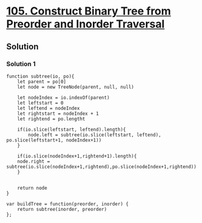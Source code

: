 # [105. Construct Binary Tree from Preorder and Inorder Traversal](https://leetcode.com/problems/construct-binary-tree-from-preorder-and-inorder-traversal/)

## Solution

### Solution 1

```
function subtree(io, po){
    let parent = po[0]
    let node = new TreeNode(parent, null, null)
    
    let nodeIndex = io.indexOf(parent)
    let leftstart = 0
    let leftend = nodeIndex
    let rightstart = nodeIndex + 1
    let rightend = po.lengtht
    
    if(io.slice(leftstart, leftend).length){
        node.left = subtree(io.slice(leftstart, leftend), po.slice(leftstart+1, nodeIndex+1))
    }
    
    if(io.slice(nodeIndex+1,rightend+1).length){
    node.right = subtree(io.slice(nodeIndex+1,rightend),po.slice(nodeIndex+1,rightend))
    }
    
    
    return node
}

var buildTree = function(preorder, inorder) {
    return subtree(inorder, preorder)
};
```
